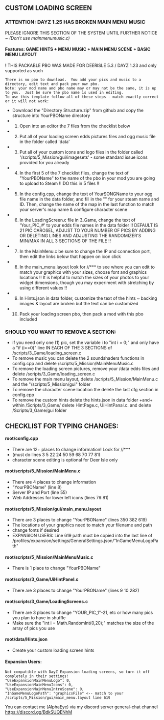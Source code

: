 ## CUSTOM LOADING SCREEN

### ATTENTION: DAYZ 1.25 HAS BROKEN MAIN MENU MUSIC
PLEASE IGNORE THIS SECTION OF THE SYSTEM UNTIL FURTHER NOTICE ~ _(Don't use mainmenumusic.c)_
#### Features: GAME HINTS + MENU MUSIC + MAIN MENU SCENE + BASIC MENU LAYOUT
! THIS PACKABLE PBO WAS MADE FOR DEERISLE 5.3 / DAYZ 1.23 and only supported as such
~~~
There is no pbo to download.  You add your pics and music to a directory, edit text and pack your own pbo.
Note: your mod name and pbo name may or may not be the same, it is up to you.  Just be sure the pbo name is used in editing.
To use this template follow all of these steps - match exactly correct or it will not work:
~~~

* Download the "Directory Structure.zip" from github and copy the structure into YourPBOName directory
* 1. Open into an editor the 7 files from the checklist below
* 2. Put all of your loading screen edds pictures files and ogg music file in the folder called 'data'
* 3. Put all of your custom icons and logo files in the folder called '/scripts/5_Mission/gui/imagesets' - some standard issue icons provided for you already
* 4. In the first 5 of the 7 checklist files, change the text of "YourPBOName" to the name of the pbo in your mod you are going to upload to Steam !! DO this in 5 files !!
* 5. In the config.cpp, change the text of YourSONGName to your ogg file name in the data folder, and fill in the "" for your steam name and ID. Then, change the name of the map in the last function to match your server's map name & configure character scene
* 6. In the LoadingScreen.c file in 3_Game, change the text of 'Your_PIC_#' to your edds file names in the data folder !! DEFAULT IS 21 PIC CAROSEL, ADJUST TO YOUR NUMBER OF PICS BY ADDING OR DELETING LINES AND ADJUSTING THE RANDOMIZER'S MIN/MAX IN ALL 3 SECTIONS OF THE FILE !!
* 7. In the MainMenu.c be sure to change the IP and connection port, then edit the links below that happen on icon click
* 8. In the main_menu.layout look for //*** to see where you can edit to match your graphics with your sizes, choose font and graphics locations !! It is helpful to match the sizes of your photos to your widget dimensions, though you may experiment with stretching by using different values !!
* 9. In Hints.json in data folder, customize the text of the hints ~ backing images & layout are broken but the text can be customized
* 10. Pack your loading screen pbo, then pack a mod with this pbo included

### SHOULD YOU WANT TO REMOVE A SECTION:
* if you need only one (1) pic, set the variable i to "int i = 0;" and only have a "if (i==0)" line IN EACH OF THE 3 SECTIONS of /scripts/3_Game/loading_screen.c
* To remove music you can delete the 2 soundshaders functions in config.cpp and delete /scripts/5_Mission/MainMenuMusic.c
* To remove the loading screen pictures, remove your /data edds files and delete /scripts/3_Game/loading_screen.c
* To remove the main menu layout, delete /scripts/5_Mission/MainMenu.c and the "/scripts/5_Mission/gui" folder
* To remove the character scene location the delete the last cfg section in config.cpp
* To remove the custom hints delete the hints.json in data folder +and+ within /Scripts/3_Game/ delete HintPage.c, UiHintPanal.c. and delete /Scripts/3_Game/gui folder

## CHECKLIST FOR TYPING CHANGES:
#### root/config.cpp
* There are 12+ places to change information! Look for //*** 
* (must do lines 3 5 22 24 50 59 68 70 77 81)
* character scene editing is optional for Deer Isle only

#### root/scripts/5_Mission/MainMenu.c
* There are 4 places to change information
* "YourPBOName" (line 8)
* Server IP and Port (line 55)
* Web Addresses for lower left icons (lines 76 81)

#### root/scripts/5_Mission/gui/main_menu.layout
* There are 3 places to change "YourPBOName" (lines 350 382 619) 
* The locations of your graphics need to match your filename and path
* change fonts if desired
* EXPANSION USERS: Line 619 path must be copied into the last line of /profiles/expansion/settings/GeneralSettings.json/"InGameMenuLogoPath"

#### root/scripts/5_Mission/MainMenuMusic.c
* There is 1 place to change "YourPBOName"

#### root/scripts/3_Game/UiHintPanel.c
* There are 3 places to change "YourPBOName" (lines 9 10 282)

#### root/scripts/3_Game/LoadingScreens.c
* There are 3 places to change "YOUR_PIC_1"-21, etc or how many pics you plan to have in shuffle
* Make sure the "int i = Math.RandomInt(0,20);" matches the size of the array of pics you use

#### root/data/Hints.json
* Create your custom loading screen hints

#### Expansion Users:
~~~
Not compatible with DayZ Expansion loading screens, so turn it off completely in their settings!
"UseExpansionMainMenuLogo": 0,
"UseExpansionMainMenuIcons": 0,
"UseExpansionMainMenuIntroScene": 0,
"InGameMenuLogoPath": "graphicsFile" <-- match to your /scripts/5_Mission/gui/main_menu.layout line 619
~~~

You can contact me (AlphaEye) via my discord server general-chat channel https://discord.gg/BdkSUQENhM
